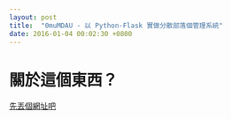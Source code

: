 ```yaml
---
layout: post
title:  "0muMDAU - 以 Python-Flask 實做分散部落個管理系統" 
date: 2016-01-04 00:02:30 +0800
---
```

關於這個東西？
============

[先丟個網址吧](https://github.com/0mu-Project/0muMDAU-Flask)


			